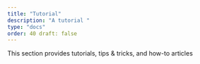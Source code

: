 ```yaml
---
title: "Tutorial"
description: "A tutorial "
type: "docs"
order: 40 draft: false
---
```


This section provides tutorials, tips & tricks, and how-to articles
